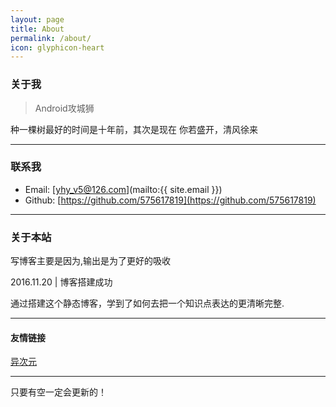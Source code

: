 ```yaml
---
layout: page
title: About
permalink: /about/
icon: glyphicon-heart
---
```


### 关于我

> Android攻城狮

种一棵树最好的时间是十年前，其次是现在
你若盛开，清风徐来

---

### 联系我

* Email: [yhy_v5@126.com](mailto:{{ site.email }})
* Github: [https://github.com/575617819](https://github.com/575617819)

---

### 关于本站   

写博客主要是因为,输出是为了更好的吸收

2016.11.20 | 博客搭建成功


通过搭建这个静态博客，学到了如何去把一个知识点表达的更清晰完整.

---

#### 友情链接

[异次元](http://www.iplaysoft.com/)

---

只要有空一定会更新的！